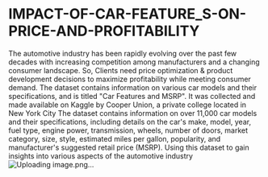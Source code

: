 # IMPACT-OF-CAR-FEATURE_S-ON-PRICE-AND-PROFITABILITY
The automotive industry has been rapidly evolving over the past few decades with increasing competition among manufacturers and a changing consumer landscape. So, Clients need price optimization  & product development decisions to maximize profitability while meeting consumer demand. 
 The dataset contains information on various car models and their specifications, and is titled "Car Features and MSRP". It was collected and made available on Kaggle by Cooper Union, a private college located in New York City
The dataset contains information on over 11,000 car models and their specifications, including details on the car's make, model, year, fuel type, engine power, transmission, wheels, number of doors, market category, size, style, estimated miles per gallon, popularity, and manufacturer's suggested retail price (MSRP). 
Using this dataset to gain insights into various aspects of the automotive industry
![Uploading image.png…]()
